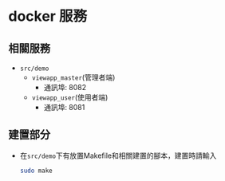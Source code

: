docker 服務
===

## 相關服務
- `src/demo`
    * `viewapp_master`(管理者端)
      * 通訊埠: 8082
    * `viewapp_user`(使用者端)
      * 通訊埠: 8081

## 建置部分
- 在`src/demo`下有放置Makefile和相關建置的腳本，建置時請輸入
  ```bash
  sudo make
  ```
